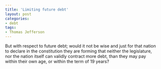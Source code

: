 ```yaml
---
title: 'Limiting future debt'
layout: post
categories:
- debt
tags:
- Thomas Jefferson
---
```


But with respect to future debt; would it not be wise and just for that nation to declare in the constitution they are forming that neither the legislature, nor the nation itself can validly contract more debt, than they may pay within their own age, or within the term of 19 years?
